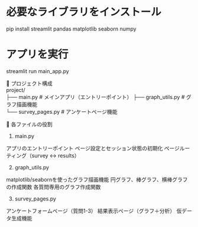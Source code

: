 # 必要なライブラリをインストール
pip install streamlit pandas matplotlib seaborn numpy

# アプリを実行
streamlit run main_app.py


📂 プロジェクト構成  
project/  
├── main.py              # メインアプリ（エントリーポイント） 
├── graph_utils.py       # グラフ描画機能  
└── survey_pages.py      # アンケートページ機能  

🔧 各ファイルの役割
1. main.py

アプリのエントリーポイント
ページ設定とセッション状態の初期化
ページルーティング（survey ↔ results）

2. graph_utils.py

matplotlib/seabornを使ったグラフ描画機能
円グラフ、棒グラフ、横棒グラフの作成関数
各質問専用のグラフ作成関数

3. survey_pages.py

アンケートフォームページ（質問1-3）
結果表示ページ（グラフ＋分析）
仮データ生成機能
